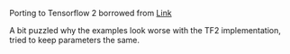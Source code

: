 Porting to Tensorflow 2 borrowed
from [Link](https://github.com/marload/GANs-TensorFlow2/blob/77d851846b7c3675622aca39f4c59314980f2f41/GAN/GAN.py)

A bit puzzled why the examples look worse with the TF2 implementation, tried to keep parameters the same.